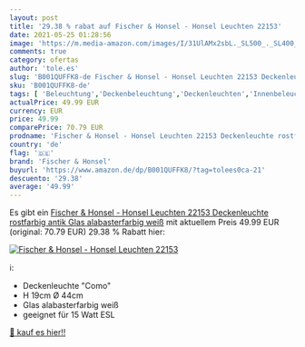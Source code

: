 ```yaml
---
layout: post
title: '29.38 % rabat auf Fischer & Honsel - Honsel Leuchten 22153'
date: 2021-05-25 01:28:56
image: 'https://m.media-amazon.com/images/I/31UlAMx2sbL._SL500_._SL400_.jpg'
comments: true
category: ofertas
author: 'tole.es'
slug: 'B001QUFFK8-de Fischer & Honsel - Honsel Leuchten 22153 Deckenleuchte...'
sku: 'B001QUFFK8-de'
tags: [ 'Beleuchtung','Deckenbeleuchtung','Deckenleuchten','Innenbeleuchtung','fischer & honsel', ]
actualPrice: 49.99 EUR
currency: EUR
price: 49.99
comparePrice: 70.79 EUR
prodname: 'Fischer & Honsel - Honsel Leuchten 22153 Deckenleuchte rostfarbig antik Glas alabasterfarbig weiß'
country: 'de'
flag: '🇩🇪'
brand: 'Fischer & Honsel'
buyurl: 'https://www.amazon.de/dp/B001QUFFK8/?tag=tolees0ca-21'
descuento: '29.38'
average: '49.99'
---
```


Es gibt ein [Fischer & Honsel - Honsel Leuchten 22153 Deckenleuchte rostfarbig antik Glas alabasterfarbig weiß](https://www.amazon.de/dp/B001QUFFK8/?tag=tolees0ca-21) mit aktuellem Preis 49.99 EUR (original: 70.79 EUR) 29.38 % Rabatt hier:

[![Fischer & Honsel - Honsel Leuchten 22153](https://m.media-amazon.com/images/I/31UlAMx2sbL._SL500_._SL400_.jpg)](https://www.amazon.de/dp/B001QUFFK8/?tag=tolees0ca-21)

ℹ️:

- Deckenleuchte "Como"
- H 19cm Ø 44cm
- Glas alabasterfarbig weiß
- geeignet für 15 Watt ESL

[🛒 kauf es hier!!](https://www.amazon.de/dp/B001QUFFK8/?tag=tolees0ca-21)
